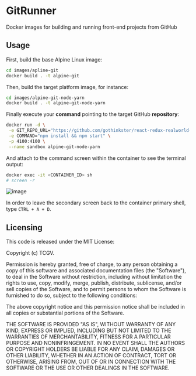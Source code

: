 # GitRunner
Docker images for building and running front-end projects from GitHub

## Usage

First, build the base Alpine Linux image:

```sh
cd images/apline-git
docker build . -t alpine-git
```

Then, build the target platform image, for instance:

```sh
cd images/alpine-git-node-yarn
docker build . -t alpine-git-node-yarn
```

Finally execute your **command** pointing to the target GitHub **repository**:

```sh
docker run -d \
 -e GIT_REPO_URL="https://github.com/gothinkster/react-redux-realworld-example-app" \
 -e COMMAND="npm install && npm start" \
 -p 4100:4100 \
 --name sandbox alpine-git-node-yarn
```

And attach to the command screen within the container to see the terminal output:

```sh
docker exec -it <CONTAINER_ID> sh
# screen -r
```

![image](https://i.imgur.com/MvEk5Vk.png)

In order to leave the secondary screen back to the container primary shell, type `CTRL + A + D`.

## Licensing

This code is released under the MIT License:

Copyright (c) TCGV.

Permission is hereby granted, free of charge, to any person obtaining a copy
of this software and associated documentation files (the "Software"), to deal
in the Software without restriction, including without limitation the rights
to use, copy, modify, merge, publish, distribute, sublicense, and/or sell
copies of the Software, and to permit persons to whom the Software is
furnished to do so, subject to the following conditions:

The above copyright notice and this permission notice shall be included in
all copies or substantial portions of the Software.

THE SOFTWARE IS PROVIDED "AS IS", WITHOUT WARRANTY OF ANY KIND, EXPRESS OR
IMPLIED, INCLUDING BUT NOT LIMITED TO THE WARRANTIES OF MERCHANTABILITY,
FITNESS FOR A PARTICULAR PURPOSE AND NONINFRINGEMENT. IN NO EVENT SHALL THE
AUTHORS OR COPYRIGHT HOLDERS BE LIABLE FOR ANY CLAIM, DAMAGES OR OTHER
LIABILITY, WHETHER IN AN ACTION OF CONTRACT, TORT OR OTHERWISE, ARISING FROM,
OUT OF OR IN CONNECTION WITH THE SOFTWARE OR THE USE OR OTHER DEALINGS IN
THE SOFTWARE.
